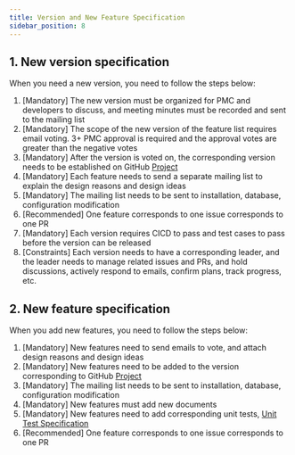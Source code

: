 ```yaml
---
title: Version and New Feature Specification
sidebar_position: 8
---
```


## 1. New version specification
When you need a new version, you need to follow the steps below:
1. [Mandatory] The new version must be organized for PMC and developers to discuss, and meeting minutes must be recorded and sent to the mailing list
2. [Mandatory] The scope of the new version of the feature list requires email voting. 3+ PMC approval is required and the approval votes are greater than the negative votes
3. [Mandatory] After the version is voted on, the corresponding version needs to be established on GitHub [Project](https://github.com/apache/incubator-linkis/projects)
4. [Mandatory] Each feature needs to send a separate mailing list to explain the design reasons and design ideas
5. [Mandatory] The mailing list needs to be sent to installation, database, configuration modification
6. [Recommended] One feature corresponds to one issue corresponds to one PR
7. [Mandatory] Each version requires CICD to pass and test cases to pass before the version can be released
8. [Constraints] Each version needs to have a corresponding leader, and the leader needs to manage related issues and PRs, and hold discussions, actively respond to emails, confirm plans, track progress, etc.


## 2. New feature specification
When you add new features, you need to follow the steps below:
1. [Mandatory] New features need to send emails to vote, and attach design reasons and design ideas
2. [Mandatory] New features need to be added to the version corresponding to GitHub [Project](https://github.com/apache/incubator-linkis/projects)
3. [Mandatory] The mailing list needs to be sent to installation, database, configuration modification
4. [Mandatory] New features must add new documents
5. [Mandatory] New features need to add corresponding unit tests, [Unit Test Specification](https://linkis.apache.org/community/development_specification/unit-test)
6. [Recommended] One feature corresponds to one issue corresponds to one PR